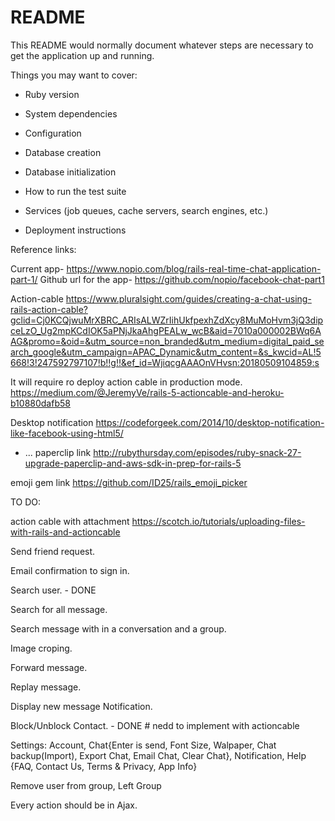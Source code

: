 # README

This README would normally document whatever steps are necessary to get the
application up and running.

Things you may want to cover:

* Ruby version

* System dependencies

* Configuration

* Database creation

* Database initialization

* How to run the test suite

* Services (job queues, cache servers, search engines, etc.)

* Deployment instructions

Reference links:

Current app-
https://www.nopio.com/blog/rails-real-time-chat-application-part-1/
Github url for the app-
https://github.com/nopio/facebook-chat-part1

Action-cable
https://www.pluralsight.com/guides/creating-a-chat-using-rails-action-cable?gclid=Cj0KCQjwuMrXBRC_ARIsALWZrIihUkfpexhZdXcy8MuMoHvm3jQ3dipceLzO_Ug2mpKCdIOK5aPNjJkaAhgPEALw_wcB&aid=7010a000002BWq6AAG&promo=&oid=&utm_source=non_branded&utm_medium=digital_paid_search_google&utm_campaign=APAC_Dynamic&utm_content=&s_kwcid=AL!5668!3!247592797107!b!!g!!&ef_id=WjiqcgAAAOnVHvsn:20180509104859:s

It will require ro deploy action cable in production mode. 
https://medium.com/@JeremyVe/rails-5-actioncable-and-heroku-b10880dafb58

Desktop notification
https://codeforgeek.com/2014/10/desktop-notification-like-facebook-using-html5/
* ...
paperclip link
http://rubythursday.com/episodes/ruby-snack-27-upgrade-paperclip-and-aws-sdk-in-prep-for-rails-5

emoji gem link
https://github.com/ID25/rails_emoji_picker


TO DO: 

action cable with attachment
https://scotch.io/tutorials/uploading-files-with-rails-and-actioncable

Send friend request.

Email confirmation to sign in.

Search user. - DONE

Search for all message.

Search message with in a conversation and a group.

Image croping.

Forward message.

Replay message.

Display new message Notification.

Block/Unblock Contact. - DONE # nedd to implement with actioncable

Settings: 
	Account, 
	Chat{Enter is send, Font Size, Walpaper, Chat backup(Import), Export Chat, Email Chat, Clear Chat}, 
	Notification,
	Help {FAQ, Contact Us, Terms & Privacy, App Info}

Remove user from group, Left Group	

Every action should be in Ajax.